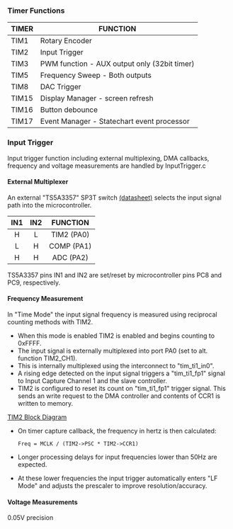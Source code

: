 


### Timer Functions

TIMER | FUNCTION
--- | --------
TIM1  | Rotary Encoder
TIM2  | Input Trigger
TIM3  | PWM function - AUX output only (32bit timer)
TIM5  | Frequency Sweep - Both outputs
TIM8  | DAC Trigger
TIM15 | Display Manager - screen refresh
TIM16 | Button debounce
TIM17 | Event Manager - Statechart event processor


### Input Trigger

Input trigger function including external multiplexing, DMA callbacks, frequency and voltage measurements are handled by InputTrigger.c

#### External Multiplexer

An external "TS5A3357" SP3T switch [(datasheet)](http://www.ti.com/lit/ds/symlink/ts5a3357.pdf) selects the input signal path into the microcontroller.

IN1     | IN2     | FUNCTION
:------:|:-------:|:--------:
H       | L       | TIM2 (PA0)
L       | H       | COMP (PA1)
H       | H       | ADC  (PA2)

TS5A3357 pins IN1 and IN2 are set/reset by microcontroller pins PC8 and PC9, respectively.


#### Frequency Measurement

In "Time Mode" the input signal frequency is measured using reciprocal counting methods with TIM2.

- When this mode is enabled TIM2 is enabled and begins counting to 0xFFFF.
- The input signal is externally multiplexed into port PA0 (set to alt. function TIM2_CH1).
- This is internally multiplexed using the interconnect to "tim_ti1_in0".
- A rising edge detected on the input signal triggers a "tim_ti1_fp1" signal to Input Capture Channel 1 and the slave controller.
- TIM2 is configured to reset its count on "tim_ti1_fp1" trigger signal. This sends an write request to the DMA controller and contents of CCR1 is written to memory.

[TIM2 Block Diagram](images/TIM2InputTriggerCapture.svg.png)

- On timer capture callback, the frequency in hertz is then calculated:

      Freq = MCLK / (TIM2->PSC * TIM2->CCR1)

- Longer processing delays for input frequencies lower than 50Hz are expected.
- At these lower frequencies the input trigger automatically enters "LF Mode" and adjusts the prescaler to improve resolution/accuracy.

#### Voltage Measurements

0.05V  precision
